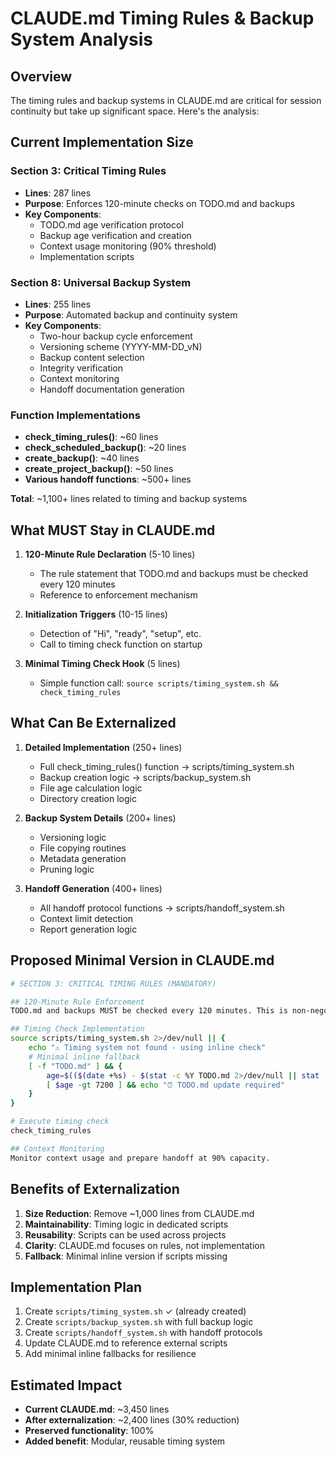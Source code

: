 # CLAUDE.md Timing Rules & Backup System Analysis

## Overview
The timing rules and backup systems in CLAUDE.md are critical for session continuity but take up significant space. Here's the analysis:

## Current Implementation Size

### Section 3: Critical Timing Rules
- **Lines**: 287 lines
- **Purpose**: Enforces 120-minute checks on TODO.md and backups
- **Key Components**:
  - TODO.md age verification protocol
  - Backup age verification and creation
  - Context usage monitoring (90% threshold)
  - Implementation scripts

### Section 8: Universal Backup System  
- **Lines**: 255 lines
- **Purpose**: Automated backup and continuity system
- **Key Components**:
  - Two-hour backup cycle enforcement
  - Versioning scheme (YYYY-MM-DD_vN)
  - Backup content selection
  - Integrity verification
  - Context monitoring
  - Handoff documentation generation

### Function Implementations
- **check_timing_rules()**: ~60 lines
- **check_scheduled_backup()**: ~20 lines  
- **create_backup()**: ~40 lines
- **create_project_backup()**: ~50 lines
- **Various handoff functions**: ~500+ lines

**Total**: ~1,100+ lines related to timing and backup systems

## What MUST Stay in CLAUDE.md

1. **120-Minute Rule Declaration** (5-10 lines)
   - The rule statement that TODO.md and backups must be checked every 120 minutes
   - Reference to enforcement mechanism

2. **Initialization Triggers** (10-15 lines)
   - Detection of "Hi", "ready", "setup", etc.
   - Call to timing check function on startup

3. **Minimal Timing Check Hook** (5 lines)
   - Simple function call: `source scripts/timing_system.sh && check_timing_rules`

## What Can Be Externalized

1. **Detailed Implementation** (250+ lines)
   - Full check_timing_rules() function → scripts/timing_system.sh
   - Backup creation logic → scripts/backup_system.sh
   - File age calculation logic
   - Directory creation logic

2. **Backup System Details** (200+ lines)
   - Versioning logic
   - File copying routines
   - Metadata generation
   - Pruning logic

3. **Handoff Generation** (400+ lines)
   - All handoff protocol functions → scripts/handoff_system.sh
   - Context limit detection
   - Report generation logic

## Proposed Minimal Version in CLAUDE.md

```bash
# SECTION 3: CRITICAL TIMING RULES (MANDATORY)

## 120-Minute Rule Enforcement
TODO.md and backups MUST be checked every 120 minutes. This is non-negotiable.

## Timing Check Implementation
source scripts/timing_system.sh 2>/dev/null || {
    echo "⚠️ Timing system not found - using inline check"
    # Minimal inline fallback
    [ -f "TODO.md" ] && {
        age=$(($(date +%s) - $(stat -c %Y TODO.md 2>/dev/null || stat -f %m TODO.md)))
        [ $age -gt 7200 ] && echo "⏰ TODO.md update required"
    }
}

# Execute timing check
check_timing_rules

## Context Monitoring
Monitor context usage and prepare handoff at 90% capacity.
```

## Benefits of Externalization

1. **Size Reduction**: Remove ~1,000 lines from CLAUDE.md
2. **Maintainability**: Timing logic in dedicated scripts
3. **Reusability**: Scripts can be used across projects
4. **Clarity**: CLAUDE.md focuses on rules, not implementation
5. **Fallback**: Minimal inline version if scripts missing

## Implementation Plan

1. Create `scripts/timing_system.sh` ✓ (already created)
2. Create `scripts/backup_system.sh` with full backup logic
3. Create `scripts/handoff_system.sh` with handoff protocols
4. Update CLAUDE.md to reference external scripts
5. Add minimal inline fallbacks for resilience

## Estimated Impact

- **Current CLAUDE.md**: ~3,450 lines
- **After externalization**: ~2,400 lines (30% reduction)
- **Preserved functionality**: 100%
- **Added benefit**: Modular, reusable timing system